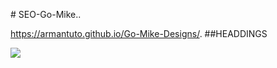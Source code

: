 

#   S E O - G o - M i k e ..

 https://armantuto.github.io/Go-Mike-Designs/.
 
##HEADDINGS

<img src="https://github.com/armantuto/Go-Mike-Designs/issues/1#issue-1933285868"/>
